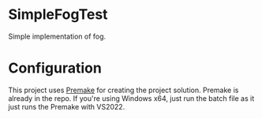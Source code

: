 # SimpleFogTest
Simple implementation of fog.

# Configuration
This project uses [Premake](https://premake.github.io/docs/Using-Premake) for creating the project solution. Premake is already in the repo.
If you're using Windows x64, just run the batch file as it just runs the Premake with VS2022.
